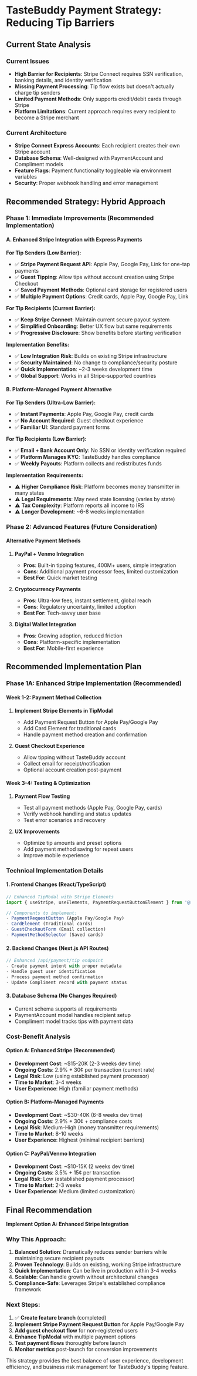 # TasteBuddy Payment Strategy: Reducing Tip Barriers

## Current State Analysis

### Current Issues
- **High Barrier for Recipients**: Stripe Connect requires SSN verification, banking details, and identity verification
- **Missing Payment Processing**: Tip flow exists but doesn't actually charge tip senders
- **Limited Payment Methods**: Only supports credit/debit cards through Stripe
- **Platform Limitations**: Current approach requires every recipient to become a Stripe merchant

### Current Architecture
- **Stripe Connect Express Accounts**: Each recipient creates their own Stripe account
- **Database Schema**: Well-designed with PaymentAccount and Compliment models
- **Feature Flags**: Payment functionality toggleable via environment variables
- **Security**: Proper webhook handling and error management

## Recommended Strategy: Hybrid Approach

### Phase 1: Immediate Improvements (Recommended Implementation)

#### A. Enhanced Stripe Integration with Express Payments
**For Tip Senders (Low Barrier):**
- ✅ **Stripe Payment Request API**: Apple Pay, Google Pay, Link for one-tap payments
- ✅ **Guest Tipping**: Allow tips without account creation using Stripe Checkout
- ✅ **Saved Payment Methods**: Optional card storage for registered users
- ✅ **Multiple Payment Options**: Credit cards, Apple Pay, Google Pay, Link

**For Tip Recipients (Current Barrier):**
- ✅ **Keep Stripe Connect**: Maintain current secure payout system
- ✅ **Simplified Onboarding**: Better UX flow but same requirements
- ✅ **Progressive Disclosure**: Show benefits before starting verification

**Implementation Benefits:**
- ✅ **Low Integration Risk**: Builds on existing Stripe infrastructure
- ✅ **Security Maintained**: No change to compliance/security posture
- ✅ **Quick Implementation**: ~2-3 weeks development time
- ✅ **Global Support**: Works in all Stripe-supported countries

#### B. Platform-Managed Payment Alternative
**For Tip Senders (Ultra-Low Barrier):**
- ✅ **Instant Payments**: Apple Pay, Google Pay, credit cards
- ✅ **No Account Required**: Guest checkout experience
- ✅ **Familiar UI**: Standard payment forms

**For Tip Recipients (Low Barrier):**
- ✅ **Email + Bank Account Only**: No SSN or identity verification required
- ✅ **Platform Manages KYC**: TasteBuddy handles compliance
- ✅ **Weekly Payouts**: Platform collects and redistributes funds

**Implementation Requirements:**
- ⚠️ **Higher Compliance Risk**: Platform becomes money transmitter in many states
- ⚠️ **Legal Requirements**: May need state licensing (varies by state)
- ⚠️ **Tax Complexity**: Platform reports all income to IRS
- ⚠️ **Longer Development**: ~6-8 weeks implementation

### Phase 2: Advanced Features (Future Consideration)

#### Alternative Payment Methods
1. **PayPal + Venmo Integration**
   - **Pros**: Built-in tipping features, 400M+ users, simple integration
   - **Cons**: Additional payment processor fees, limited customization
   - **Best For**: Quick market testing

2. **Cryptocurrency Payments**
   - **Pros**: Ultra-low fees, instant settlement, global reach
   - **Cons**: Regulatory uncertainty, limited adoption
   - **Best For**: Tech-savvy user base

3. **Digital Wallet Integration**
   - **Pros**: Growing adoption, reduced friction
   - **Cons**: Platform-specific implementation
   - **Best For**: Mobile-first experience

## Recommended Implementation Plan

### Phase 1A: Enhanced Stripe Implementation (Recommended)

#### Week 1-2: Payment Method Collection
1. **Implement Stripe Elements in TipModal**
   - Add Payment Request Button for Apple Pay/Google Pay
   - Add Card Element for traditional cards
   - Handle payment method creation and confirmation

2. **Guest Checkout Experience**
   - Allow tipping without TasteBuddy account
   - Collect email for receipt/notification
   - Optional account creation post-payment

#### Week 3-4: Testing & Optimization
1. **Payment Flow Testing**
   - Test all payment methods (Apple Pay, Google Pay, cards)
   - Verify webhook handling and status updates
   - Test error scenarios and recovery

2. **UX Improvements**
   - Optimize tip amounts and preset options
   - Add payment method saving for repeat users
   - Improve mobile experience

### Technical Implementation Details

#### 1. Frontend Changes (React/TypeScript)
```typescript
// Enhanced TipModal with Stripe Elements
import { useStripe, useElements, PaymentRequestButtonElement } from '@stripe/react-stripe-js';

// Components to implement:
- PaymentRequestButton (Apple Pay/Google Pay)
- CardElement (Traditional cards)
- GuestCheckoutForm (Email collection)
- PaymentMethodSelector (Saved cards)
```

#### 2. Backend Changes (Next.js API Routes)
```typescript
// Enhanced /api/payment/tip endpoint
- Create payment intent with proper metadata
- Handle guest user identification
- Process payment method confirmation
- Update Compliment record with payment status
```

#### 3. Database Schema (No Changes Required)
- Current schema supports all requirements
- PaymentAccount model handles recipient setup
- Compliment model tracks tips with payment data

### Cost-Benefit Analysis

#### Option A: Enhanced Stripe (Recommended)
- **Development Cost**: ~$15-20K (2-3 weeks dev time)
- **Ongoing Costs**: 2.9% + 30¢ per transaction (current rate)
- **Legal Risk**: Low (using established payment processor)
- **Time to Market**: 3-4 weeks
- **User Experience**: High (familiar payment methods)

#### Option B: Platform-Managed Payments
- **Development Cost**: ~$30-40K (6-8 weeks dev time)
- **Ongoing Costs**: 2.9% + 30¢ + compliance costs
- **Legal Risk**: Medium-High (money transmitter requirements)
- **Time to Market**: 8-10 weeks
- **User Experience**: Highest (minimal recipient barriers)

#### Option C: PayPal/Venmo Integration
- **Development Cost**: ~$10-15K (2 weeks dev time)
- **Ongoing Costs**: 3.5% + 15¢ per transaction
- **Legal Risk**: Low (established payment processor)
- **Time to Market**: 2-3 weeks
- **User Experience**: Medium (limited customization)

## Final Recommendation

**Implement Option A: Enhanced Stripe Integration**

### Why This Approach:
1. **Balanced Solution**: Dramatically reduces sender barriers while maintaining secure recipient payouts
2. **Proven Technology**: Builds on existing, working Stripe infrastructure
3. **Quick Implementation**: Can be live in production within 3-4 weeks
4. **Scalable**: Can handle growth without architectural changes
5. **Compliance-Safe**: Leverages Stripe's established compliance framework

### Next Steps:
1. ✅ **Create feature branch** (completed)
2. **Implement Stripe Payment Request Button** for Apple Pay/Google Pay
3. **Add guest checkout flow** for non-registered users
4. **Enhance TipModal** with multiple payment options
5. **Test payment flows** thoroughly before launch
6. **Monitor metrics** post-launch for conversion improvements

This strategy provides the best balance of user experience, development efficiency, and business risk management for TasteBuddy's tipping feature.